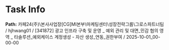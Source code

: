 # Task Info

**Path:** 카페24(주)\본사사업장\[CG]MI본부\마케팅센터\성장전략그룹\그로스파트너팀 / hjhwang01 / [341872] 광고 인프라 구축 및 운영 _ 예외 관리 및 대면_민감 협의 영역 _ 타솔루션_예외케이스 계정생성 - 자산 생성_연동_권한부여 / 2025-10-01_00-00-00

